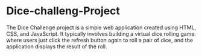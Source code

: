 # Dice-challeng-Project
The Dice Challenge project is a simple web application created using HTML, CSS, and JavaScript. It typically involves building a virtual dice rolling game where users just  click the refresh  button again  to roll a pair of dice, and the application displays the result of the roll.
